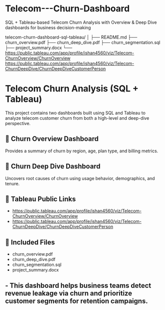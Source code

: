 # Telecom---Churn-Dashboard
SQL + Tableau-based Telecom Churn Analysis with Overview &amp; Deep Dive dashboards for business decision-making


telecom-churn-dashboard-sql-tableau/
│
├── README.md
├── churn_overview.pdf
├── churn_deep_dive.pdf
├── churn_segmentation.sql
├── project_summary.docx
└── https://public.tableau.com/app/profile/ishan4560/viz/Telecom-ChurnOverview/ChurnOverview
https://public.tableau.com/app/profile/ishan4560/viz/Telecom-ChurnDeepDive/ChurnDeepDiveCustomerPerson

# Telecom Churn Analysis (SQL + Tableau)

This project contains two dashboards built using SQL and Tableau to analyze telecom customer churn from both a high-level and deep-dive perspective.

## 🔹 Churn Overview Dashboard
Provides a summary of churn by region, age, plan type, and billing metrics.

## 🔸 Churn Deep Dive Dashboard
Uncovers root causes of churn using usage behavior, demographics, and tenure.

## 🔗 Tableau Public Links
- https://public.tableau.com/app/profile/ishan4560/viz/Telecom-ChurnOverview/ChurnOverview
- https://public.tableau.com/app/profile/ishan4560/viz/Telecom-ChurnDeepDive/ChurnDeepDiveCustomerPerson

## 📁 Included Files
- churn_overview.pdf
- churn_deep_dive.pdf
- churn_segmentation.sql
- project_summary.docx

## - This dashboard helps business teams detect revenue leakage via churn and prioritize customer segments for retention campaigns.

